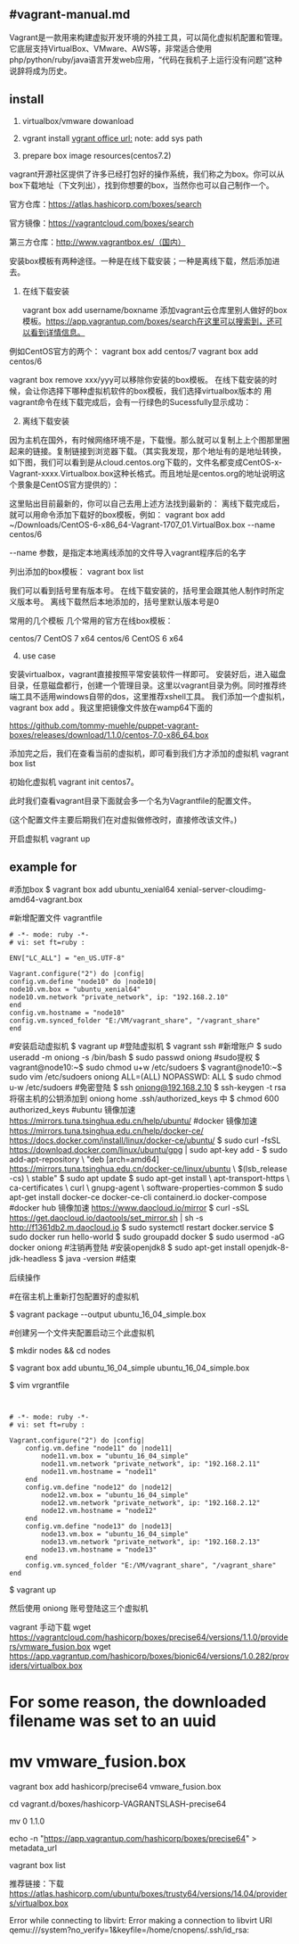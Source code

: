 #vagrant-manual.md
---
Vagrant是一款用来构建虚拟开发环境的外挂工具，可以简化虚拟机配置和管理。它底层支持VirtualBox、VMware、AWS等，非常适合使用php/python/ruby/java语言开发web应用，“代码在我机子上运行没有问题”这种说辞将成为历史。


## install 
1. virtualbox/vmware dowanload 

2. vgrant install 
[vgrant office url:](https://www.vagrantup.com/downloads.html) note: add sys path 

3. prepare box image resources(centos7.2)

vagrant开源社区提供了许多已经打包好的操作系统，我们称之为box。你可以从box下载地址（下文列出），找到你想要的box，当然你也可以自己制作一个。

官方仓库：https://atlas.hashicorp.com/boxes/search

官方镜像：https://vagrantcloud.com/boxes/search

第三方仓库：http://www.vagrantbox.es/（国内）


安装box模板有两种途径。一种是在线下载安装；一种是离线下载，然后添加进去。

1. 在线下载安装

    vagrant box add username/boxname 添加vagrant云仓库里别人做好的box模板。https://app.vagrantup.com/boxes/search在这里可以搜索到，还可以看到详情信息。

例如CentOS官方的两个：
vagrant box add centos/7
vagrant box add centos/6

vagrant box remove xxx/yyy可以移除你安装的box模板。
在线下载安装的时候，会让你选择下哪种虚拟机软件的box模板，我们选择virtualbox版本的
用vagrant命令在线下载完成后，会有一行绿色的Sucessfully显示成功：

2. 离线下载安装

因为主机在国外，有时候网络环境不是，下载慢。那么就可以复制上上个图那里圈起来的链接。复制链接到浏览器下载。（其实我发现，那个地址有的是地址转换，如下图，我们可以看到是从cloud.centos.org下载的，文件名都变成CentOS-x-Vagrant-xxxx.Virtualbox.box这种长格式。而且地址是centos.org的地址说明这个景象是CentOS官方提供的）：

这里贴出目前最新的，你可以自己去用上述方法找到最新的：
离线下载完成后，就可以用命令添加下载好的box模板，例如：
vagrant box add ~/Downloads/CentOS-6-x86_64-Vagrant-1707_01.VirtualBox.box --name centos/6

--name 参数，是指定本地离线添加的文件导入vagrant程序后的名字

列出添加的box模板：
vagrant box list

我们可以看到括号里有版本号。
在线下载安装的，括号里会跟其他人制作时所定义版本号。
离线下载然后本地添加的，括号里默认版本号是0


常用的几个模板
几个常用的官方在线box模板：

centos/7 CentOS 7 x64
centos/6 CentOS 6 x64


4. use case

安装virtualbox，vagrant直接按照平常安装软件一样即可。
安装好后，进入磁盘目录，任意磁盘都行，创建一个管理目录。这里以vagrant目录为例。同时推荐终端工具不适用windows自带的dos，这里推荐xshell工具。
我们添加一个虚拟机，vagrant box add 。我这里把镜像文件放在wamp64下面的

https://github.com/tommy-muehle/puppet-vagrant-boxes/releases/download/1.1.0/centos-7.0-x86_64.box

添加完之后，我们在查看当前的虚拟机，即可看到我们方才添加的虚拟机 vagrant box list

初始化虚拟机 vagrant init centos7。

此时我们查看vagrant目录下面就会多一个名为Vagrantfile的配置文件。

(这个配置文件主要后期我们在对虚拟做修改时，直接修改该文件。)

开启虚拟机 vagrant up







## example for 

#添加box
$ vagrant box add ubuntu_xenial64 xenial-server-cloudimg-amd64-vagrant.box
 
#新增配置文件 vagrantfile
```
# -*- mode: ruby -*-
# vi: set ft=ruby :
 
ENV["LC_ALL"] = "en_US.UTF-8"
 
Vagrant.configure("2") do |config|
config.vm.define "node10" do |node10|
node10.vm.box = "ubuntu_xenial64"
node10.vm.network "private_network", ip: "192.168.2.10"
end
config.vm.hostname = "node10"
config.vm.synced_folder "E:/VM/vagrant_share", "/vagrant_share"
end
```
#安装启动虚拟机
$ vagrant up
#登陆虚拟机
$ vagrant ssh
#新增账户
$ sudo useradd -m oniong -s /bin/bash
$ sudo passwd oniong
#sudo提权
$ vagrant@node10:~$ sudo chmod u+w /etc/sudoers
$ vagrant@node10:~$ sudo vim /etc/sudoers
oniong ALL=(ALL) NOPASSWD: ALL
$ sudo chmod u-w /etc/sudoers
#免密登陆
$ ssh oniong@192.168.2.10
$ ssh-keygen -t rsa
将宿主机的公钥添加到 oniong home .ssh/authorized_keys 中
$ chmod 600 authorized_keys
#ubuntu 镜像加速
https://mirrors.tuna.tsinghua.edu.cn/help/ubuntu/
#docker 镜像加速
https://mirrors.tuna.tsinghua.edu.cn/help/docker-ce/
https://docs.docker.com/install/linux/docker-ce/ubuntu/
$ sudo curl -fsSL https://download.docker.com/linux/ubuntu/gpg | sudo apt-key add -
$ sudo add-apt-repository \ "deb [arch=amd64] https://mirrors.tuna.tsinghua.edu.cn/docker-ce/linux/ubuntu \ $(lsb_release -cs) \ stable"
$ sudo apt update
$ sudo apt-get install \ apt-transport-https \ ca-certificates \ curl \ gnupg-agent \ software-properties-common
$ sudo apt-get install docker-ce docker-ce-cli containerd.io docker-compose
#docker hub 镜像加速
https://www.daocloud.io/mirror
$ curl -sSL https://get.daocloud.io/daotools/set_mirror.sh | sh -s http://f1361db2.m.daocloud.io
$ sudo systemctl restart docker.service
$ sudo docker run hello-world
$ sudo groupadd docker
$ sudo usermod -aG docker oniong
#注销再登陆
#安装openjdk8
$ sudo apt-get install openjdk-8-jdk-headless
$ java -version
#结束
 
后续操作

#在宿主机上重新打包配置好的虚拟机

$ vagrant package --output ubuntu_16_04_simple.box

#创建另一个文件夹配置启动三个此虚拟机

$ mkdir nodes && cd nodes

$ vagrant box add ubuntu_16_04_simple ubuntu_16_04_simple.box

$ vim vrgrantfile

```


# -*- mode: ruby -*-
# vi: set ft=ruby :

Vagrant.configure("2") do |config|
    config.vm.define "node11" do |node11|
        node11.vm.box = "ubuntu_16_04_simple"
        node11.vm.network "private_network", ip: "192.168.2.11"
        node11.vm.hostname = "node11"
    end
    config.vm.define "node12" do |node12|
        node12.vm.box = "ubuntu_16_04_simple"
        node12.vm.network "private_network", ip: "192.168.2.12"
        node12.vm.hostname = "node12"
    end
    config.vm.define "node13" do |node13|
        node13.vm.box = "ubuntu_16_04_simple"
        node13.vm.network "private_network", ip: "192.168.2.13"
        node13.vm.hostname = "node13"
    end
    config.vm.synced_folder "E:/VM/vagrant_share", "/vagrant_share"
end

```

$ vagrant up

然后使用 oniong 账号登陆这三个虚拟机


vagrant 手动下载
wget https://vagrantcloud.com/hashicorp/boxes/precise64/versions/1.1.0/providers/vmware_fusion.box
wget https://app.vagrantup.com/hashicorp/boxes/bionic64/versions/1.0.282/providers/virtualbox.box

# For some reason, the downloaded filename was set to an uuid
# mv <uuid> vmware_fusion.box

vagrant box add hashicorp/precise64 vmware_fusion.box

cd vagrant.d/boxes/hashicorp-VAGRANTSLASH-precise64

mv 0 1.1.0

echo -n "https://app.vagrantup.com/hashicorp/boxes/precise64" > metadata_url

vagrant box list


推荐链接：下载
https://atlas.hashicorp.com/ubuntu/boxes/trusty64/versions/14.04/providers/virtualbox.box



Error while connecting to libvirt: Error making a connection to libvirt URI qemu:///system?no_verify=1&keyfile=/home/cnopens/.ssh/id_rsa:

